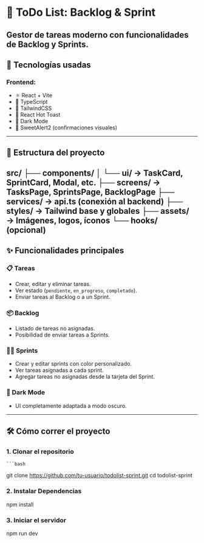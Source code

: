 # 🧩 ToDo List: Backlog & Sprint

Gestor de tareas moderno con funcionalidades de Backlog y Sprints.  
---

## 🚀 Tecnologías usadas

### Frontend:
- ⚛️ React + Vite
- 🧠 TypeScript
- 💅 TailwindCSS
- 🍞 React Hot Toast
- 🌙 Dark Mode
- 🍃 SweetAlert2 (confirmaciones visuales)
---
## 📂 Estructura del proyecto
src/ 
├── components/ 
│ └── ui/ → TaskCard, SprintCard, Modal, etc. 
├── screens/ → TasksPage, SprintsPage, BacklogPage 
├── services/ → api.ts (conexión al backend) 
├── styles/ → Tailwind base y globales 
├── assets/ → Imágenes, logos, íconos 
└── hooks/ (opcional)
---

## ✨ Funcionalidades principales

### 📋 Tareas
- Crear, editar y eliminar tareas.
- Ver estado (`pendiente`, `en_progreso`, `completado`).
- Enviar tareas al Backlog o a un Sprint.

### 📦 Backlog
- Listado de tareas no asignadas.
- Posibilidad de enviar tareas a Sprints.

### 🏃‍♀️ Sprints
- Crear y editar sprints con color personalizado.
- Ver tareas asignadas a cada sprint.
- Agregar tareas no asignadas desde la tarjeta del Sprint.

### 🌙 Dark Mode
- UI completamente adaptada a modo oscuro.

---

## 🛠 Cómo correr el proyecto

### 1. Clonar el repositorio
    ```bash
git clone https://github.com/tu-usuario/todolist-sprint.git
cd todolist-sprint

### 2. Instalar Dependencias
npm install
### 3. Iniciar el servidor
npm run dev



